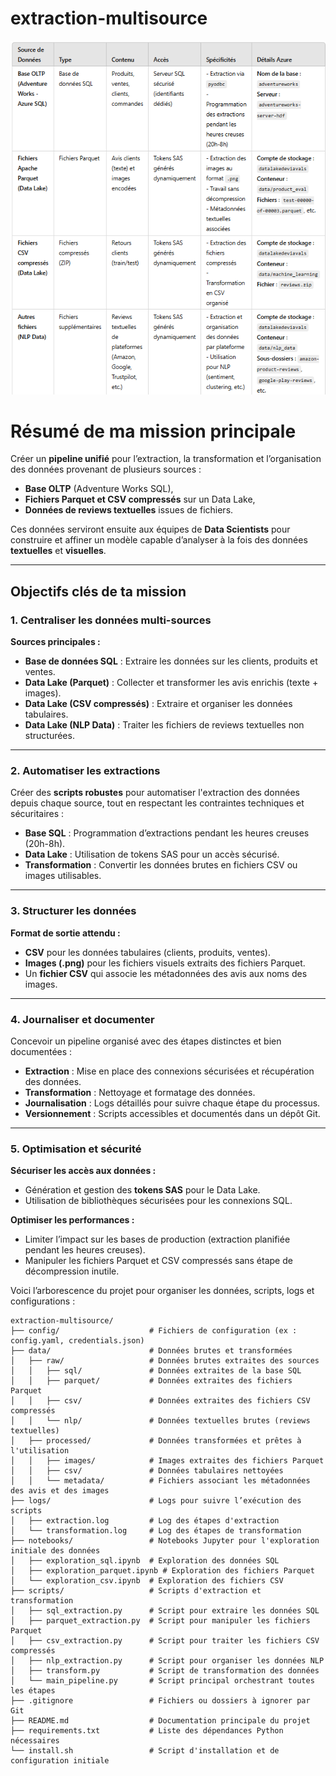 # extraction-multisource
![alt text](image.png)

# Résumé de ma mission principale

Créer un **pipeline unifié** pour l’extraction, la transformation et l’organisation des données provenant de plusieurs sources :

- **Base OLTP** (Adventure Works SQL),
- **Fichiers Parquet et CSV compressés** sur un Data Lake,
- **Données de reviews textuelles** issues de fichiers.

Ces données serviront ensuite aux équipes de **Data Scientists** pour construire et affiner un modèle capable d’analyser à la fois des données **textuelles** et **visuelles**.

---

## Objectifs clés de ta mission

### 1. Centraliser les données multi-sources

**Sources principales :**

- **Base de données SQL** : Extraire les données sur les clients, produits et ventes.
- **Data Lake (Parquet)** : Collecter et transformer les avis enrichis (texte + images).
- **Data Lake (CSV compressés)** : Extraire et organiser les données tabulaires.
- **Data Lake (NLP Data)** : Traiter les fichiers de reviews textuelles non structurées.

---

### 2. Automatiser les extractions

Créer des **scripts robustes** pour automatiser l'extraction des données depuis chaque source, tout en respectant les contraintes techniques et sécuritaires :

- **Base SQL** : Programmation d’extractions pendant les heures creuses (20h-8h).
- **Data Lake** : Utilisation de tokens SAS pour un accès sécurisé.
- **Transformation** : Convertir les données brutes en fichiers CSV ou images utilisables.

---

### 3. Structurer les données

**Format de sortie attendu :**

- **CSV** pour les données tabulaires (clients, produits, ventes).
- **Images (.png)** pour les fichiers visuels extraits des fichiers Parquet.
- Un **fichier CSV** qui associe les métadonnées des avis aux noms des images.

---

### 4. Journaliser et documenter

Concevoir un pipeline organisé avec des étapes distinctes et bien documentées :

- **Extraction** : Mise en place des connexions sécurisées et récupération des données.
- **Transformation** : Nettoyage et formatage des données.
- **Journalisation** : Logs détaillés pour suivre chaque étape du processus.
- **Versionnement** : Scripts accessibles et documentés dans un dépôt Git.

---

### 5. Optimisation et sécurité

**Sécuriser les accès aux données :**

- Génération et gestion des **tokens SAS** pour le Data Lake.
- Utilisation de bibliothèques sécurisées pour les connexions SQL.

**Optimiser les performances :**

- Limiter l’impact sur les bases de production (extraction planifiée pendant les heures creuses).
- Manipuler les fichiers Parquet et CSV compressés sans étape de décompression inutile.

Voici l’arborescence du projet pour organiser les données, scripts, logs et configurations :

```plaintext
extraction-multisource/
├── config/                    # Fichiers de configuration (ex : config.yaml, credentials.json)
├── data/                      # Données brutes et transformées
│   ├── raw/                   # Données brutes extraites des sources
│   │   ├── sql/               # Données extraites de la base SQL
│   │   ├── parquet/           # Données extraites des fichiers Parquet
│   │   ├── csv/               # Données extraites des fichiers CSV compressés
│   │   └── nlp/               # Données textuelles brutes (reviews textuelles)
│   ├── processed/             # Données transformées et prêtes à l'utilisation
│   │   ├── images/            # Images extraites des fichiers Parquet
│   │   ├── csv/               # Données tabulaires nettoyées
│   │   └── metadata/          # Fichiers associant les métadonnées des avis et des images
├── logs/                      # Logs pour suivre l’exécution des scripts
│   ├── extraction.log         # Log des étapes d'extraction
│   └── transformation.log     # Log des étapes de transformation
├── notebooks/                 # Notebooks Jupyter pour l'exploration initiale des données
│   ├── exploration_sql.ipynb  # Exploration des données SQL
│   ├── exploration_parquet.ipynb # Exploration des fichiers Parquet
│   └── exploration_csv.ipynb  # Exploration des fichiers CSV
├── scripts/                   # Scripts d'extraction et transformation
│   ├── sql_extraction.py      # Script pour extraire les données SQL
│   ├── parquet_extraction.py  # Script pour manipuler les fichiers Parquet
│   ├── csv_extraction.py      # Script pour traiter les fichiers CSV compressés
│   ├── nlp_extraction.py      # Script pour organiser les données NLP
│   ├── transform.py           # Script de transformation des données
│   └── main_pipeline.py       # Script principal orchestrant toutes les étapes
├── .gitignore                 # Fichiers ou dossiers à ignorer par Git
├── README.md                  # Documentation principale du projet
├── requirements.txt           # Liste des dépendances Python nécessaires
└── install.sh                 # Script d'installation et de configuration initiale